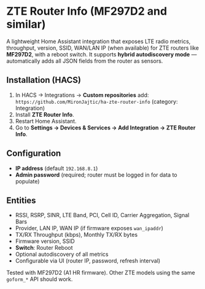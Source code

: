 # ZTE Router Info (MF297D2 and similar)

A lightweight Home Assistant integration that exposes LTE radio metrics, throughput, version,
SSID, WAN/LAN IP (when available) for ZTE routers like **MF297D2**, with a reboot switch.
It supports **hybrid autodiscovery mode** — automatically adds all JSON fields from the router as sensors.

## Installation (HACS)

1. In HACS → Integrations → **Custom repositories** add:
   `https://github.com/MironJajtic/ha-zte-router-info` (category: Integration)
2. Install **ZTE Router Info**.
3. Restart Home Assistant.
4. Go to **Settings → Devices & Services → Add Integration → ZTE Router Info**.

## Configuration

- **IP address** (default `192.168.8.1`)
- **Admin password** (required; router must be logged in for data to populate)

## Entities

- RSSI, RSRP, SINR, LTE Band, PCI, Cell ID, Carrier Aggregation, Signal Bars
- Provider, LAN IP, WAN IP (if firmware exposes `wan_ipaddr`)
- TX/RX Throughput (kbps), Monthly TX/RX bytes
- Firmware version, SSID
- **Switch**: Router Reboot
- Optional autodiscovery of all metrics
- Configurable via UI (router IP, password, refresh interval)

Tested with MF297D2 (A1 HR firmware). Other ZTE models using the same `goform_*` API should work.
